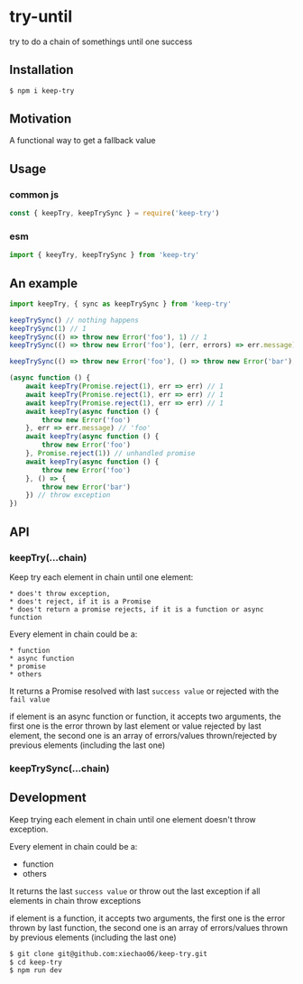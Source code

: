 # try-until
try to do a chain of somethings until one success

## Installation

```bash
$ npm i keep-try
```

## Motivation

A functional way to get a fallback value

## Usage

### common js

```javascript
const { keepTry, keepTrySync } = require('keep-try')
```

### esm

```javascript
import { keeyTry, keepTrySync } from 'keep-try'
```

## An example

```javascript
import keepTry, { sync as keepTrySync } from 'keep-try'

keepTrySync() // nothing happens
keepTrySync(1) // 1
keepTrySync(() => throw new Error('foo'), 1) // 1
keepTrySync(() => throw new Error('foo'), (err, errors) => err.message) // 'foo'

keepTrySync(() => throw new Error('foo'), () => throw new Error('bar'), 1) // 1

(async function () {
    await keepTry(Promise.reject(1), err => err) // 1
    await keepTry(Promise.reject(1), err => err) // 1
    await keepTry(Promise.reject(1), err => err) // 1
    await keepTry(async function () {
        throw new Error('foo')
    }, err => err.message) // 'foo'
    await keepTry(async function () {
        throw new Error('foo')
    }, Promise.reject(1)) // unhandled promise
    await keepTry(async function () {
        throw new Error('foo')
    }, () => {
        throw new Error('bar')
    }) // throw exception
})
```

## API

### keepTry(...chain)

Keep try each element in chain until one element:

    * does't throw exception,
    * does't reject, if it is a Promise
    * does't return a promise rejects, if it is a function or async function

Every element in chain could be a:

    * function
    * async function
    * promise
    * others

It returns a Promise resolved with last `success value` or
rejected with the `fail value`

if element is an async function or function, it accepts two arguments, the first
one is the error thrown by last element or value rejected by last element, the
second one is an array of errors/values thrown/rejected by previous elements (including
the last one)

### keepTrySync(...chain)

## Development

Keep trying each element in chain until one element doesn't throw exception.

Every element in chain could be a:

  * function
  * others

It returns the last `success value` or throw out the last exception if all elements
in chain throw exceptions

if element is a function, it accepts two arguments, the first
one is the error thrown by last function, the
second one is an array of errors/values thrown by previous elements (including
the last one)

```bash
$ git clone git@github.com:xiechao06/keep-try.git
$ cd keep-try
$ npm run dev
```

